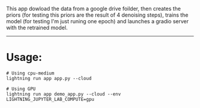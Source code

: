 This app dowload the data from a google drive foilder, then creates the priors (for testing this priors are the result of 4 denoising steps), trains the model (for testing I'm just runing one epoch) and launches a gradio server with the retrained model.

__________
# Usage:
```
# Using cpu-medium
lightning run app app.py --cloud

# Using GPU
lightning run app demo_app.py --cloud --env LIGHTNING_JUPYTER_LAB_COMPUTE=gpu
```

